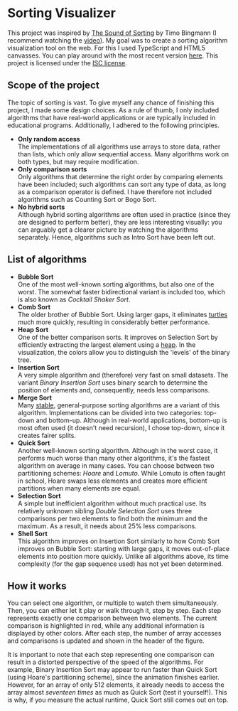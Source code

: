 # Sorting Visualizer

This project was inspired by [The Sound of Sorting](https://panthema.net/2013/sound-of-sorting) by Timo Bingmann (I recommend watching the [video](https://www.youtube.com/watch?v=kPRA0W1kECg)).
My goal was to create a sorting algorithm visualization tool on the web. For this I used TypeScript and HTML5 canvasses. You can play around with the most recent version [here](https://gijs-pennings.github.io/sorting-visualizer).
This project is licensed under the [ISC license](LICENSE.md).


## Scope of the project

The topic of sorting is vast. To give myself any chance of finishing this project, I made some design choices.
As a rule of thumb, I only included algorithms that have real-world applications or are typically included in educational programs. Additionally, I adhered to the following principles.

- **Only random access**\
  The implementations of all algorithms use arrays to store data, rather than lists, which only allow sequential access. Many algorithms work on both types, but may require modification.
- **Only comparison sorts**\
  Only algorithms that determine the right order by comparing elements have been included; such algorithms can sort any type of data, as long as a comparison operator is defined. I have therefore not included algorithms such as Counting Sort or Bogo Sort.
- **No hybrid sorts**\
  Although hybrid sorting algorithms are often used in practice (since they are designed to perform better), they are less interesting visually: you can arguably get a clearer picture by watching the algorithms separately. Hence, algorithms such as Intro Sort have been left out.


## List of algorithms

- **Bubble Sort**\
  One of the most well-known sorting algorithms, but also one of the worst. The somewhat faster bidirectional variant is included too, which is also known as *Cocktail Shaker Sort*.
- **Comb Sort**\
  The older brother of Bubble Sort. Using larger gaps, it eliminates [turtles](https://en.wikipedia.org/wiki/Bubble_sort#Rabbits_and_turtles) much more quickly, resulting in considerably better performance.
- **Heap Sort**\
  One of the better comparison sorts. It improves on Selection Sort by efficiently extracting the largest element using a [heap](https://en.wikipedia.org/wiki/Heap_(data_structure)). In the visualization, the colors allow you to distinguish the 'levels' of the binary tree.
- **Insertion Sort**\
  A very simple algorithm and (therefore) very fast on small datasets. The variant *Binary Insertion Sort* uses binary search to determine the position of elements and, consequently, needs less comparisons.
- **Merge Sort**\
  Many [stable](https://en.wikipedia.org/wiki/Sorting_algorithm#Stability), general-purpose sorting algorithms are a variant of this algorithm. Implementations can be divided into two categories: top-down and bottom-up. Although in real-world applications, bottom-up is most often used (it doesn't need recursion), I chose top-down, since it creates fairer splits.
- **Quick Sort**\
  Another well-known sorting algorithm. Although in the worst case, it performs much worse than many other algorithms, it's the fastest algorithm on average in many cases. You can choose between two partitioning schemes: *Hoare* and *Lomuto*. While Lomuto is often taught in school, Hoare swaps less elements and creates more efficient partitions when many elements are equal.
- **Selection Sort**\
  A simple but inefficient algorithm without much practical use. Its relatively unknown sibling *Double Selection Sort* uses three comparisons per two elements to find both the minimum and the maximum. As a result, it needs about 25% less comparisons.
- **Shell Sort**\
  This algorithm improves on Insertion Sort similarly to how Comb Sort improves on Bubble Sort: starting with large gaps, it moves out-of-place elements into position more quickly. Unlike all algorithms above, its time complexity (for the gap sequence used) has not yet been determined.


## How it works

You can select one algorithm, or multiple to watch them simultaneously. Then, you can either let it play or walk through it, step by step. Each step represents exactly one comparison between two elements. The current comparison is highlighted in red, while any additional information is displayed by other colors. After each step, the number of array accesses and comparisons is updated and shown in the header of the figure.

It is important to note that each step representing one comparison can result in a distorted perspective of the speed of the algorithms. For example, Binary Insertion Sort may appear to run faster than Quick Sort (using Hoare's partitioning scheme), since the animation finishes earlier. However, for an array of only 512 elements, it already needs to access the array almost *seventeen times* as much as Quick Sort (test it yourself!). This is why, if you measure the actual runtime, Quick Sort still comes out on top.
